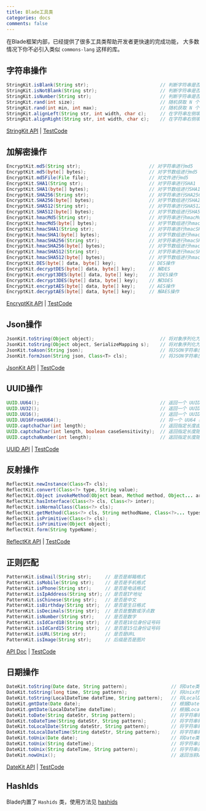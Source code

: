 ```yaml
---
title: Blade工具类
categories: docs
comments: false
---
```



在Blade框架内部，已经提供了很多工具类帮助开发者更快速的完成功能，
大多数情况下你不必引入类似 `commons-lang` 这样的库。

## 字符串操作

```java
StringKit.isBlank(String str);                          // 判断字符串是否是空串
StringKit.isNotBlank(String str);                       // 判断字符串是否不是空串
StringKit.isNumber(String str);                         // 判断字符串是否为数值型，包括小数
StringKit.rand(int size);                               // 随机获取 N 个字符串数字
StringKit.rand(int min, int max);                       // 随机获取 N 个字符串数字，并指定范围
StringKit.alignLeft(String str, int width, char c);     // 在字符串左侧填充一定数量的特殊字符
StringKit.alignRight(String str, int width, char c);    // 在字符串右侧填充一定数量的特殊字符
```

[StringKit API](http://static.javadoc.io/com.bladejava/blade-mvc/2.0.3/com/blade/kit/StringKit.html) | [TestCode](https://github.com/biezhi/blade/blob/master/src/test/java/com/blade/kit/StringKitTest.java)

## 加解密操作

```java
EncryptKit.md5(String str);                         // 对字符串进行md5
EncryptKit.md5(byte[] bytes);                       // 对字节数组进行md5
EncryptKit.md5File(File file);                      // 对文件进行md5
EncryptKit.SHA1(String str);                        // 对字符串进行SHA1
EncryptKit.SHA1(byte[] bytes);                      // 对字节数组进行SHA1
EncryptKit.SHA256(String str);                      // 对字符串进行SHA256
EncryptKit.SHA256(byte[] bytes);                    // 对字节数组进行SHA256
EncryptKit.SHA512(String str);                      // 对字符串进行SHA512
EncryptKit.SHA512(byte[] bytes);                    // 对字节数组进行SHA512
EncryptKit.hmacMd5(String str);                     // 对字符串进行hmacMd5
EncryptKit.hmacMd5(byte[] bytes);                   // 对字节数组进行hmacMd5
EncryptKit.hmacSHA1(String str);                    // 对字符串进行hmacSHA1
EncryptKit.hmacSHA1(byte[] bytes);                  // 对字节数组进行hmacSHA1
EncryptKit.hmacSHA256(String str);                  // 对字符串进行hmacSHA256
EncryptKit.hmacSHA256(byte[] bytes);                // 对字节数组进行hmacSHA256
EncryptKit.hmacSHA512(String str);                  // 对字符串进行hmacSHA512
EncryptKit.hmacSHA512(byte[] bytes);                // 对字节数组进行hmacSHA512
EncryptKit.DES(byte[] data, byte[] key);            // DES操作
EncryptKit.decryptDES(byte[] data, byte[] key);     // 解DES
EncryptKit.encrypt3DES(byte[] data, byte[] key);    // 3DES操作
EncryptKit.decrypt3DES(byte[] data, byte[] key);    // 解3DES
EncryptKit.encryptAES(byte[] data, byte[] key);     // AES操作
EncryptKit.decryptAES(byte[] data, byte[] key);     // 解AES操作
```

[EncryptKit API](http://static.javadoc.io/com.bladejava/blade-mvc/2.0.3/com/blade/kit/EncryptKit.html) | [TestCode](https://github.com/biezhi/blade/blob/master/src/test/java/com/blade/kit/EncryptKitTest.java)

## Json操作

```java
JsonKit.toString(Object object);                        // 将对象序列化为JSON字符串
JsonKit.toString(Object object, SerializeMapping s);    // 将对象序列化为JSON字符串，并指定映射规则
JsonKit.toAson(String json);                            // 将JSON字符串反序列化为Ason对象
JsonKit.formJson(String json, Class<T> cls);            // 将JSON字符串反序列化为Java类
```

[JsonKit API](http://static.javadoc.io/com.bladejava/blade-mvc/2.0.3/com/blade/kit/JsonKit.html) | [TestCode](https://github.com/biezhi/blade/blob/master/src/test/java/com/blade/kit/JsonKitTest.java)

## UUID操作

```java
UUID.UU64();                                            // 返回一个 UUID ，并用 64 进制转换成紧凑形式的字符串，内容为 [\\-0-9a-zA-Z_]
UUID.UU32();                                            // 返回一个 UUID ，并用 32 进制转换成紧凑形式的字符串，内容为 [\\-0-9a-zA-Z_]
UUID.UU16();                                            // 返回一个 UUID，并用 16进制表示的紧凑格式的 UUID
UUID.UU16FromUU64();                                    // 将一个 UU64 表示的紧凑字符串，变成 UU16 表示的字符串
UUID.captchaChar(int length);                           // 返回指定长度由随机数字+小写字母组成的字符串
UUID.captchaChar(int length, boolean caseSensitivity);  // 返回指定长度随机数字+字母(大小写敏感)组成的字符串
UUID.captchaNumber(int length);                         // 返回指定长度随机数字组成的字符串
```

[UUID API](http://static.javadoc.io/com.bladejava/blade-mvc/2.0.3/com/blade/kit/UUID.html) | [TestCode](https://github.com/biezhi/blade/blob/master/src/test/java/com/blade/kit/UUIDTest.java)

## 反射操作

```java
ReflectKit.newInstance(Class<T> cls);                                       // 根据类型创建一个无参构造函数的实例  
ReflectKit.convert(Class<?> type, String value);                            // 将value转换为type类型
ReflectKit.Object invokeMethod(Object bean, Method method, Object... args); // 反射执行一个方法
ReflectKit.hasInterface(Class<?> cls, Class<?> inter);                      // 判断cls是否实现了inter接口
ReflectKit.isNormalClass(Class<?> cls);                                     // 判断cls是否是非抽象并且不是接口的普通类
ReflectKit.getMethod(Class<?> cls, String methodName, Class<?>... types);   // 根据类型和名称、方法参数获取一个Method对象
ReflectKit.isPrimitive(Class<?> cls);                                       // 判断cls是否是基本类型
ReflectKit.isPrimitive(Object object);                                      // 判断object是否是基本类型
ReflectKit.form(String typeName);                                           // 根据typeName加载Class
```

[ReflectKit API](http://static.javadoc.io/com.bladejava/blade-mvc/2.0.3/com/blade/kit/ReflectKit.html) | [TestCode](https://github.com/biezhi/blade/blob/master/src/test/java/com/blade/kit/ReflectKitTest.java)

## 正则匹配

```java
PatternKit.isEmail(String str);     // 是否是邮箱格式
PatternKit.isMobile(String str);    // 是否是手机格式
PatternKit.isPhone(String str);     // 是否是电话格式
PatternKit.isIpAddress(String str); // 是否是IP地址
PatternKit.isChinese(String str);   // 是否是中文
PatternKit.isBirthday(String str);  // 是否是生日格式
PatternKit.isDecimals(String str);  // 是否是整数或浮点数
PatternKit.isNumber(String str);    // 是否是数字
PatternKit.isIdCard18(String str);  // 是否是18位身份证号码
PatternKit.isIdCard15(String str);  // 是否是15位身份证号码
PatternKit.isURL(String str);       // 是否是URL
PatternKit.isImage(String str);     // 后缀是否是图片
```

[API Doc](http://static.javadoc.io/com.bladejava/blade-mvc/2.0.3/com/blade/kit/PatternKit.html) | [TestCode](https://github.com/biezhi/blade/blob/master/src/test/java/com/blade/kit/PatternKitTest.java)

## 日期操作

```java
DateKit.toString(Date date, String pattern);                // 将Date类型转换为字符串日期
DateKit.toString(long time, String pattern);                // 将Unix时间戳转换为字符串日期
DateKit.toString(LocalDateTime dateTime, String pattern);   // 将LocalDateTime转换为字符串日期
DateKit.gmtDate(Date date);                                 // 根据Date获得GMT日期
DateKit.gmtDate(LocalDateTime dateTime);                    // 根据LocalDateTime获得GMT日期
DateKit.toDate(String dateStr, String pattern);             // 将字符串转换为Date类型（不包含时分秒）
DateKit.toDateTime(String dateStr, String pattern);         // 将字符串转换为Date类型（包含时分秒）
DateKit.toLocalDate(String dateStr, String pattern);        // 将字符串转换为LocalDate类型
DateKit.toLocalDateTime(String dateStr, String pattern);    // 将字符串转换为LocalDateTime类型
DateKit.toUnix(Date date);                                  // 将Date类型转换为Unix时间戳
DateKit.toUnix(String dateTime);                            // 将字符串类型转换为时间戳，格式: yyyy-MM-dd HH:mm:ss
DateKit.toUnix(String dateTime, String pattern);            // 将字符串类型转换为时间戳，指定格式
DateKit.nowUnix();                                          // 返回当前Unix时间戳
```

[DateKit API](http://static.javadoc.io/com.bladejava/blade-mvc/2.0.3/com/blade/kit/DateKit.html) | [TestCode](https://github.com/biezhi/blade/blob/master/src/test/java/com/blade/kit/DateKitTest.java)

## HashIds

Blade内置了 `Hashids` 类，使用方法见 [hashids](https://github.com/jiecao-fm/hashids-java)
